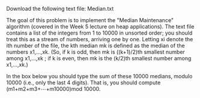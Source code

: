 Download the following text file: Median.txt

The goal of this problem is to implement the "Median Maintenance" algorithm (covered in the Week 5 lecture on heap applications). The text file contains a list of the integers from 1 to 10000 in unsorted order; you should treat this as a stream of numbers, arriving one by one. Letting xi denote the ith number of the file, the kth median mk is defined as the median of the numbers x1,…,xk. (So, if k is odd, then mk is ((k+1)/2)th smallest number among x1,…,xk ; if k is even, then mk is the (k/2)th smallest number among x1,…,xk.)

In the box below you should type the sum of these 10000 medians, modulo 10000 (i.e., only the last 4 digits). That is, you should compute (m1+m2+m3+⋯+m10000)mod 10000.
